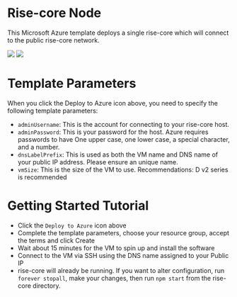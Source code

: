 # Rise-core Node

This Microsoft Azure template deploys a single rise-core which will connect to the public rise-core network.

<a href="https://portal.azure.com/#create/Microsoft.Template/uri/" target="_blank"><img src="http://azuredeploy.net/deploybutton.png"/></a>
<a href="http://armviz.io/#/?load=" target="_blank"><img src="http://armviz.io/visualizebutton.png"/></a>

# Template Parameters

When you click the Deploy to Azure icon above, you need to specify the following template parameters:

* `adminUsername`: This is the account for connecting to your rise-core host.
* `adminPassword`: This is your password for the host.  Azure requires passwords to have One upper case, one lower case, a special character, and a number.
* `dnsLabelPrefix`: This is used as both the VM name and DNS name of your public IP address.  Please ensure an unique name.
* `vmSize`: This is the size of the VM to use.  Recommendations: D v2 series is recommended

# Getting Started Tutorial

* Click the `Deploy to Azure` icon above
* Complete the template parameters, choose your resource group, accept the terms and click Create
* Wait about 15 minutes for the VM to spin up and install the software
* Connect to the VM via SSH using the DNS name assigned to your Public IP
* rise-core will already be running. If you want to alter configuration, run ```forever stopall```, make your changes, then run ```npm start``` from the rise-core directory.